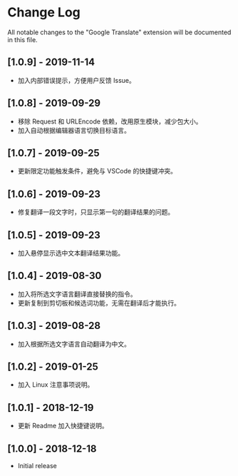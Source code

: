 # Change Log
All notable changes to the "Google Translate" extension will be documented in this file.

## [1.0.9] - 2019-11-14
- 加入内部错误提示，方便用户反馈 Issue。
  
## [1.0.8] - 2019-09-29
- 移除 Request 和 URLEncode 依赖，改用原生模块，减少包大小。
- 加入自动根据编辑器语言切换目标语言。

## [1.0.7] - 2019-09-25
- 更新限定功能触发条件，避免与 VSCode 的快捷键冲突。

## [1.0.6] - 2019-09-23
- 修复翻译一段文字时，只显示第一句的翻译结果的问题。
  
## [1.0.5] - 2019-09-23
- 加入悬停显示选中文本翻译结果功能。

## [1.0.4] - 2019-08-30
- 加入将所选文字语言翻译直接替换的指令。
- 更新复制到剪切板和候选词功能，无需在翻译后才能执行。

## [1.0.3] - 2019-08-28
- 加入根据所选文字语言自动翻译为中文。
  
## [1.0.2] - 2019-01-25
- 加入 Linux 注意事项说明。
   
## [1.0.1] - 2018-12-19
- 更新 Readme 加入快捷键说明。
 
## [1.0.0] - 2018-12-18
- Initial release
